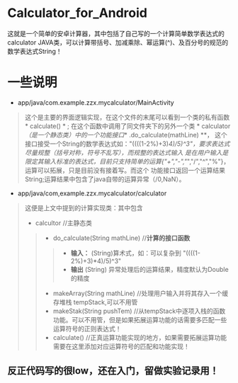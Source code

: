 # Calculator_for_Android
这就是一个简单的安卓计算器，其中包括了自己写的一个计算简单数学表达式的calculator JAVA类，可以计算带括号、加减乘除、幂运算(^)、及百分号的规范的数学表达式String！

# 一些说明
+ app/java/com.example.zzx.mycalculator/MainActivity
> 这个是主要的界面逻辑实现，在这个文件的末尾可以看到一个类的私有函数 * calculate() * ;
在这个函数中调用了同文件夹下的另外一个类 * calculator *（是一个静态类）中的一个功能接口** .do_calculate(mathLine) **，
这个接口接受一个String的数学表达式如："((((1-2%)+3)*4)/5)^3"，要求表达式尽量规整（括号对称，符号不乱写），而规整的表达式输入
是在用户输入是限定其输入标准的表达式，目前只支持简单的运算{"+","-","*","/","^","%"}，运算可以拓展，只是目前没有接着写。而这个
功能接口返回一个运算结果String;运算结果中包含了java自带的运算异常（/0,NaN）。

+ app/java/com,example.zzx.mycalculator/calculator
> 这便是上文中提到的计算实现类：其中包含
>+ calcultor   //主静态类
>>+ do_calculate(String mathLine)  //**计算的接口函数**
>>>+ **输入：**  (String)算术式，如：可以复杂到 "((((1-2%)+3)*4)/5)^3"
>>>+ **输出**  (String) 异常处理后的运算结果，精度默认为Double的精度
>>+ makeArray(String mathLine)  //处理用户输入并将其存入一个缓存堆栈 tempStack<String>,可以不用管
>>+ makeStak(String pushTem)  //从tempStack中逐项入栈的函数功能。可以不用管，但是如果拓展运算功能的话需要多匹配一些运算符号的正则表达式！
>>+ calculate()  //正真运算功能实现的地方，如果需要拓展运算功能需要在这里添加对应运算符号的匹配和功能实现！

## 反正代码写的很low，还在入门，留做实验记录用！
